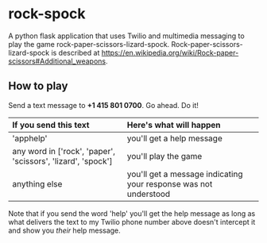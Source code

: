 # rock-spock

A python flask application that uses Twilio and multimedia messaging to play the game rock-paper-scissors-lizard-spock.  Rock-paper-scissors-lizard-spock is described at <https://en.wikipedia.org/wiki/Rock-paper-scissors#Additional_weapons>.

## How to play

Send a text message to **+1 415 801 0700**.  Go ahead.  Do it!

| If you send this text | Here's what will happen |
| :-------------------- |:------------------------|
| 'apphelp' | you'll get a help message |
| any word in ['rock', 'paper', 'scissors', 'lizard', 'spock']  | you'll play the game |
| anything else | you'll get a message indicating your response was not understood |

Note that if you send the word 'help' you'll get the help message as long as what delivers the text to my Twilio phone number above doesn't intercept it and show you *their* help message.
